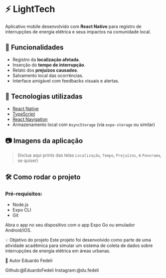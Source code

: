 # ⚡ LightTech

Aplicativo mobile desenvolvido com **React Native** para registro de interrupções de energia elétrica e seus impactos na comunidade local.

## 📱 Funcionalidades

- Registro da **localização afetada**.
- Inserção do **tempo de interrupção**.
- Relato dos **prejuízos causados**.
- Salvamento local das ocorrências.
- Interface amigável com feedbacks visuais e alertas.

## 🚀 Tecnologias utilizadas

- [React Native](https://reactnative.dev/)
- [TypeScript](https://www.typescriptlang.org/)
- [React Navigation](https://reactnavigation.org/)
- Armazenamento local com `AsyncStorage` (via `expo-storage` ou similar)

## 📷 Imagens da aplicação

> (Inclua aqui prints das telas `Localização`, `Tempo`, `Prejuízos`, e `Panorama`, se quiser)

## 🛠️ Como rodar o projeto

### Pré-requisitos:
- Node.js
- Expo CLI
- Git

Abra o app no seu dispositivo com o app Expo Go ou emulador Android/iOS.

💡 Objetivo do projeto
Este projeto foi desenvolvido como parte de uma atividade acadêmica para simular um sistema de coleta de dados sobre interrupções de energia elétrica em áreas urbanas.

👤 Autor
Eduardo Fedeli

Github:@EduardoFedeli 
Instagram:@du.fedeli